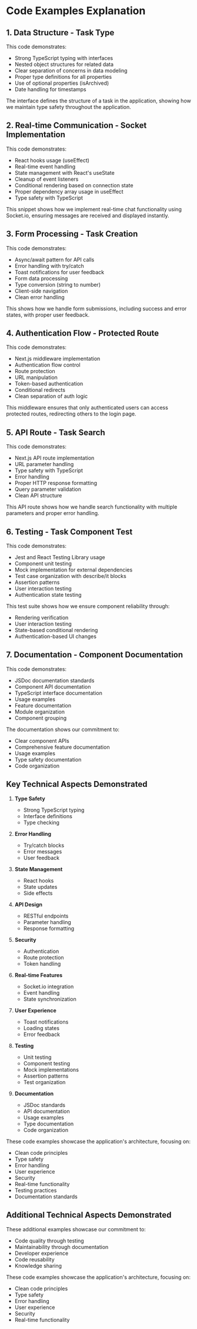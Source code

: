 # Code Examples Explanation

## 1. Data Structure - Task Type
This code demonstrates:
- Strong TypeScript typing with interfaces
- Nested object structures for related data
- Clear separation of concerns in data modeling
- Proper type definitions for all properties
- Use of optional properties (isArchived)
- Date handling for timestamps

The interface defines the structure of a task in the application, showing how we maintain type safety throughout the application.

## 2. Real-time Communication - Socket Implementation
This code demonstrates:
- React hooks usage (useEffect)
- Real-time event handling
- State management with React's useState
- Cleanup of event listeners
- Conditional rendering based on connection state
- Proper dependency array usage in useEffect
- Type safety with TypeScript

This snippet shows how we implement real-time chat functionality using Socket.io, ensuring messages are received and displayed instantly.

## 3. Form Processing - Task Creation
This code demonstrates:
- Async/await pattern for API calls
- Error handling with try/catch
- Toast notifications for user feedback
- Form data processing
- Type conversion (string to number)
- Client-side navigation
- Clean error handling

This shows how we handle form submissions, including success and error states, with proper user feedback.

## 4. Authentication Flow - Protected Route
This code demonstrates:
- Next.js middleware implementation
- Authentication flow control
- Route protection
- URL manipulation
- Token-based authentication
- Conditional redirects
- Clean separation of auth logic

This middleware ensures that only authenticated users can access protected routes, redirecting others to the login page.

## 5. API Route - Task Search
This code demonstrates:
- Next.js API route implementation
- URL parameter handling
- Type safety with TypeScript
- Error handling
- Proper HTTP response formatting
- Query parameter validation
- Clean API structure

This API route shows how we handle search functionality with multiple parameters and proper error handling.

## 6. Testing - Task Component Test
This code demonstrates:
- Jest and React Testing Library usage
- Component unit testing
- Mock implementation for external dependencies
- Test case organization with describe/it blocks
- Assertion patterns
- User interaction testing
- Authentication state testing

This test suite shows how we ensure component reliability through:
- Rendering verification
- User interaction testing
- State-based conditional rendering
- Authentication-based UI changes

## 7. Documentation - Component Documentation
This code demonstrates:
- JSDoc documentation standards
- Component API documentation
- TypeScript interface documentation
- Usage examples
- Feature documentation
- Module organization
- Component grouping

The documentation shows our commitment to:
- Clear component APIs
- Comprehensive feature documentation
- Usage examples
- Type safety documentation
- Code organization

## Key Technical Aspects Demonstrated

1. **Type Safety**
   - Strong TypeScript typing
   - Interface definitions
   - Type checking

2. **Error Handling**
   - Try/catch blocks
   - Error messages
   - User feedback

3. **State Management**
   - React hooks
   - State updates
   - Side effects

4. **API Design**
   - RESTful endpoints
   - Parameter handling
   - Response formatting

5. **Security**
   - Authentication
   - Route protection
   - Token handling

6. **Real-time Features**
   - Socket.io integration
   - Event handling
   - State synchronization

7. **User Experience**
   - Toast notifications
   - Loading states
   - Error feedback

8. **Testing**
   - Unit testing
   - Component testing
   - Mock implementations
   - Assertion patterns
   - Test organization

9. **Documentation**
   - JSDoc standards
   - API documentation
   - Usage examples
   - Type documentation
   - Code organization

These code examples showcase the application's architecture, focusing on:
- Clean code principles
- Type safety
- Error handling
- User experience
- Security
- Real-time functionality
- Testing practices
- Documentation standards

## Additional Technical Aspects Demonstrated

These additional examples showcase our commitment to:
- Code quality through testing
- Maintainability through documentation
- Developer experience
- Code reusability
- Knowledge sharing

These code examples showcase the application's architecture, focusing on:
- Clean code principles
- Type safety
- Error handling
- User experience
- Security
- Real-time functionality 

